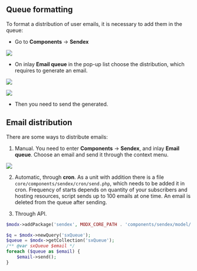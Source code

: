 ## Queue formatting

To format a distribution of user emails, it is necessary to add them in the queue:

* Go to **Components** -> **Sendex**

[![](https://file.modx.pro/files/3/f/0/3f0e673a7ed51e205d2e683d35914390s.jpg)](https://file.modx.pro/files/3/f/0/3f0e673a7ed51e205d2e683d35914390.png)

* On inlay **Email queue** in the pop-up list choose the distribution, which requires to generate an email.

[![](https://file.modx.pro/files/5/0/9/5099cea4f7eb982ef5ca4ee59faca458s.jpg)](https://file.modx.pro/files/5/0/9/5099cea4f7eb982ef5ca4ee59faca458.png)

[![](https://file.modx.pro/files/4/1/a/41ae797ee96de03bf8c634e72e722bc9s.jpg)](https://file.modx.pro/files/4/1/a/41ae797ee96de03bf8c634e72e722bc9.png)

* Then you need to send the generated.

## Email distribution

There are some ways to distribute emails:

1. Manual. You need to enter **Components** -> **Sendex**, and inlay  **Email queue**. Choose an email and send it through the context menu.

[![](https://file.modx.pro/files/4/1/a/41ae797ee96de03bf8c634e72e722bc9s.jpg)](https://file.modx.pro/files/4/1/a/41ae797ee96de03bf8c634e72e722bc9.png)

2. Automatic, through **cron**. As a unit with addition there is a file `core/components/sendex/cron/send.php`, which needs to be added it in cron.
Frequency of starts depends on quantity of your subscribers and hosting resources, script sends up to 100 emails at one time. An email is deleted from the queue after sending.

3. Through API.

```php
$modx->addPackage('sendex', MODX_CORE_PATH . 'components/sendex/model/');

$q = $modx->newQuery('sxQueue');
$queue = $modx->getCollection('sxQueue');
/** @var sxQueue $email */
foreach ($queue as $email) {
	$email->send();
}
```
